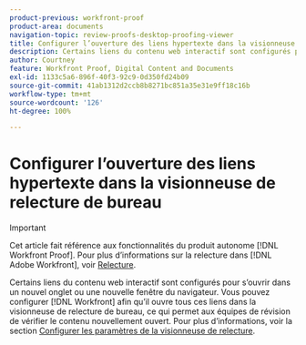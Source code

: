 ```yaml
---
product-previous: workfront-proof
product-area: documents
navigation-topic: review-proofs-desktop-proofing-viewer
title: Configurer l’ouverture des liens hypertexte dans la visionneuse de relecture de bureau
description: Certains liens du contenu web interactif sont configurés pour s’ouvrir dans un nouvel onglet ou une nouvelle fenêtre du navigateur. Vous pouvez configurer  [!DNL Workfront]  afin qu’il ouvre tous ces liens dans la visionneuse de relecture de l’application de bureau, ce qui permet aux équipes de révision de vérifier le contenu nouvellement ouvert. Pour plus d’informations, voir la section Configurer les paramètres de la visionneuse de relecture.
author: Courtney
feature: Workfront Proof, Digital Content and Documents
exl-id: 1133c5a6-896f-40f3-92c9-0d350fd24b09
source-git-commit: 41ab1312d2ccb8b8271bc851a35e31e9ff18c16b
workflow-type: tm+mt
source-wordcount: '126'
ht-degree: 100%

---
```


# Configurer l’ouverture des liens hypertexte dans la visionneuse de relecture de bureau

>[!IMPORTANT]
>
>Cet article fait référence aux fonctionnalités du produit autonome [!DNL Workfront Proof]. Pour plus d’informations sur la relecture dans [!DNL Adobe Workfront], voir [Relecture](../../../review-and-approve-work/proofing/proofing.md).

Certains liens du contenu web interactif sont configurés pour s’ouvrir dans un nouvel onglet ou une nouvelle fenêtre du navigateur. Vous pouvez configurer [!DNL Workfront] afin qu’il ouvre tous ces liens dans la visionneuse de relecture de bureau, ce qui permet aux équipes de révision de vérifier le contenu nouvellement ouvert. Pour plus d’informations, voir la section [Configurer les paramètres de la visionneuse de relecture](../../../review-and-approve-work/proofing/reviewing-proofs-within-workfront/configure-proofing-viewer-settings.md).
